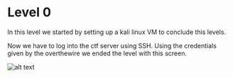 # Level 0
In this level we started by setting up a kali linux VM to conclude this levels. 

Now we have to log into the ctf server using SSH. Using the credentials given by the overthewire we ended the level with this screen.

![alt text](<0_1.png>)